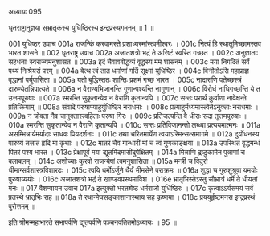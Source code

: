 अध्यायः 095

धृतराष्ट्रानुज्ञया सभ्रातृकस्य युधिष्ठिरस्य इन्द्रप्रस्थगमनम् ॥ 1 ॥
	
001	युधिष्ठर उवाच 
001a	राजन्किं करवामस्ते प्रशाध्यस्मांस्त्वमीश्वरः ।
001c	नित्यं हि स्थातुमिच्छामस्तव भारत शासने ॥
002	धृतराष्ट्र उवाच 
002a	अजातशत्रो भद्रं ते अरिष्टं स्वस्ति गच्छत ।
002c	अनुज्ञाताः सहधनाः स्वराज्यमनुशासत ॥
003a	इदं चैवावबोद्धव्यं वृद्धस्य मम शासनम् ।
003c	मया निगदितं सर्वं पथ्यं निःश्रेयसं परम् ॥
004a	वेत्थ त्वं तात धर्माणां गतिं सूक्ष्मां युधिष्ठिर ।
004c	विनीतोऽसि महाप्राज्ञ वृद्धानां पर्युपासिता ॥
005a	यतो बुद्धिस्ततः शान्तिः प्रशमं गच्छ भारत ।
005c	नादारुणि पतेच्छस्त्रं दारुण्येतन्निपात्यते ॥
006a	न वैराण्यभिजानन्ति गुणान्पश्यन्ति नागुणान् ।
006c	विरोधं नाधिगच्छन्ति ये त उत्तमपूरुषाः ॥
007a	स्मरन्ति सुकृतान्येव न वैराणि कृतान्यपि ।
007c	सन्तः परार्थं कुर्वाणा नावेक्षन्ते प्रतिक्रियाम् ॥
008a	संवादे परुषाण्याहुर्युधिष्ठिर नराधमाः ।
008c	प्रत्याहुर्मध्यमास्त्वेतेऽनुक्ताः नराधमाः ।
009a	न चोक्ता नैव चानुक्तास्त्वहिताः परुषा गिरः ।
009c	प्रतिजल्पन्ति वै धीराः सदा तूत्तमपूरुषाः ॥
010a	स्मरन्ति सुकृतान्येव न वैराणि कृतान्यपि ।
010c	सन्तः प्रतिविजानन्तो लब्ध्वा प्रत्ययमात्मनः ॥
011a	असम्भिन्नार्यमर्यादाः साधवः प्रियदर्शनाः ।
011c	तथा चरितमार्येण त्वयाऽस्मिन्सत्समागमे ॥
012a	दुर्योधनस्य पारुष्यं तत्तात हृदि मा कृथाः ।
012c	मातरं चैव गान्धारीं मां च त्वं गुणकाङ्क्षया ॥
013a	उपस्थितं वृद्धमन्धं पितरं पश्य भारत ।
013c	प्रेक्षापूर्वं मया द्यूतमिदमासीदुपेक्षितम् ॥
014a	मित्राणि द्रष्टुकामेन पुत्राणां च बलाबलम् ।
014c	अशोच्याः कुरवो राजन्येषां त्वमनुशासिता ॥
015a	मन्त्री च विदुरो धीमान्सर्वशास्त्रविशारदः ।
015c	त्वयि धर्मोऽर्जुने धैर्यं भीमसेने पराक्रमः ॥
016a	शुद्धा च गुरुशुश्रूषा यमयोः पुरुषाग्र्ययोः ।
016c	अजातशत्रो भद्रं ते खाण्डवप्रस्थमाविश ।
016e	भ्रातृभिस्तेऽस्तु सौभ्रात्रं धर्मे ते धीयतां मनः ॥
017	वैशम्पायन उवाच 
017a	इत्युक्तो भरतश्रेष्ठ धर्मराजो युधिष्ठिरः ।
017c	कृत्वाऽऽर्यसमयं सर्वं प्रतस्थे भ्रातृभिः सह ॥
018a	ते रथान्मेघसङ्काशानास्थाय सह कृष्णया ।
018c	प्रययुर्हृष्टमनस इन्द्रप्रस्थं पुरोत्तमम् ॥ 

इति श्रीमन्महाभारते सभापर्वणि द्यूतपर्वणि पञ्चनवतितमोऽध्यायः ॥ 95 ॥
